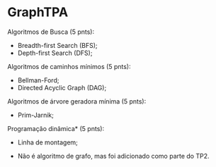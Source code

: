 GraphTPA
=====================================

Algoritmos de Busca (5 pnts):
  - Breadth-first Search (BFS);
  - Depth-first Search (DFS);

Algoritmos de caminhos mínimos (5 pnts):
  - Bellman-Ford;
  - Directed Acyclic Graph (DAG);

Algoritmos de árvore geradora mínima (5 pnts):
  - Prim-Jarnik;

Programação dinâmica* (5 pnts):
  - Linha de montagem;

* Não é algoritmo de grafo, mas foi adicionado como parte do TP2.
